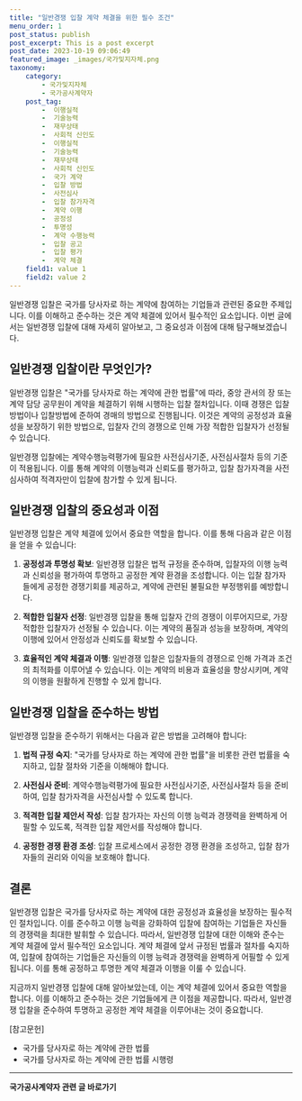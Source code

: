 ```yaml
---
title: "일반경쟁 입찰 계약 체결을 위한 필수 조건"
menu_order: 1
post_status: publish
post_excerpt: This is a post excerpt
post_date: 2023-10-19 09:06:49
featured_image: _images/국가및지자체.png
taxonomy:
    category:
        - 국가및지자체
        - 국가공사계약자
    post_tag:
        -  이행실적
        -  기술능력
        -  재무상태
        -  사회적 신인도
        -  이행실적
        -  기술능력
        -  재무상태
        -  사회적 신인도
        -  국가 계약
        -  입찰 방법
        -  사전심사
        -  입찰 참가자격
        -  계약 이행
        -  공정성
        -  투명성
        -  계약 수행능력
        -  입찰 공고
        -  입찰 평가
        -  계약 체결
    field1: value 1
    field2: value 2
---
```




일반경쟁 입찰은 국가를 당사자로 하는 계약에 참여하는 기업들과 관련된 중요한 주제입니다. 이를 이해하고 준수하는 것은 계약 체결에 있어서 필수적인 요소입니다. 이번 글에서는 일반경쟁 입찰에 대해 자세히 알아보고, 그 중요성과 이점에 대해 탐구해보겠습니다.

## 일반경쟁 입찰이란 무엇인가?

일반경쟁 입찰은 "국가를 당사자로 하는 계약에 관한 법률"에 따라, 중앙 관서의 장 또는 계약 담당 공무원이 계약을 체결하기 위해 시행하는 입찰 절차입니다. 이때 경쟁은 입찰방법이나 입찰방법에 준하여 경매의 방법으로 진행됩니다. 이것은 계약의 공정성과 효율성을 보장하기 위한 방법으로, 입찰자 간의 경쟁으로 인해 가장 적합한 입찰자가 선정될 수 있습니다.

일반경쟁 입찰에는 계약수행능력평가에 필요한 사전심사기준, 사전심사절차 등의 기준이 적용됩니다. 이를 통해 계약의 이행능력과 신뢰도를 평가하고, 입찰 참가자격을 사전심사하여 적격자만이 입찰에 참가할 수 있게 됩니다.

## 일반경쟁 입찰의 중요성과 이점

일반경쟁 입찰은 계약 체결에 있어서 중요한 역할을 합니다. 이를 통해 다음과 같은 이점을 얻을 수 있습니다:

1. **공정성과 투명성 확보**: 일반경쟁 입찰은 법적 규정을 준수하며, 입찰자의 이행 능력과 신뢰성을 평가하여 투명하고 공정한 계약 환경을 조성합니다. 이는 입찰 참가자들에게 공정한 경쟁기회를 제공하고, 계약에 관련된 불필요한 부정행위를 예방합니다.

2. **적합한 입찰자 선정**: 일반경쟁 입찰을 통해 입찰자 간의 경쟁이 이루어지므로, 가장 적합한 입찰자가 선정될 수 있습니다. 이는 계약의 품질과 성능을 보장하며, 계약의 이행에 있어서 안정성과 신뢰도를 확보할 수 있습니다.

3. **효율적인 계약 체결과 이행**: 일반경쟁 입찰은 입찰자들의 경쟁으로 인해 가격과 조건의 최적화를 이루어낼 수 있습니다. 이는 계약의 비용과 효율성을 향상시키며, 계약의 이행을 원활하게 진행할 수 있게 합니다.

## 일반경쟁 입찰을 준수하는 방법

일반경쟁 입찰을 준수하기 위해서는 다음과 같은 방법을 고려해야 합니다:

1. **법적 규정 숙지**: "국가를 당사자로 하는 계약에 관한 법률"을 비롯한 관련 법률을 숙지하고, 입찰 절차와 기준을 이해해야 합니다.

2. **사전심사 준비**: 계약수행능력평가에 필요한 사전심사기준, 사전심사절차 등을 준비하여, 입찰 참가자격을 사전심사할 수 있도록 합니다.

3. **적격한 입찰 제안서 작성**: 입찰 참가자는 자신의 이행 능력과 경쟁력을 완벽하게 어필할 수 있도록, 적격한 입찰 제안서를 작성해야 합니다.

4. **공정한 경쟁 환경 조성**: 입찰 프로세스에서 공정한 경쟁 환경을 조성하고, 입찰 참가자들의 권리와 이익을 보호해야 합니다.

## 결론

일반경쟁 입찰은 국가를 당사자로 하는 계약에 대한 공정성과 효율성을 보장하는 필수적인 절차입니다. 이를 준수하고 이행 능력을 강화하여 입찰에 참여하는 기업들은 자신들의 경쟁력을 최대한 발휘할 수 있습니다. 따라서, 일반경쟁 입찰에 대한 이해와 준수는 계약 체결에 앞서 필수적인 요소입니다. 계약 체결에 앞서 규정된 법률과 절차를 숙지하여, 입찰에 참여하는 기업들은 자신들의 이행 능력과 경쟁력을 완벽하게 어필할 수 있게 됩니다. 이를 통해 공정하고 투명한 계약 체결과 이행을 이룰 수 있습니다.

지금까지 일반경쟁 입찰에 대해 알아보았는데, 이는 계약 체결에 있어서 중요한 역할을 합니다. 이를 이해하고 준수하는 것은 기업들에게 큰 이점을 제공합니다. 따라서, 일반경쟁 입찰을 준수하여 투명하고 공정한 계약 체결을 이루어내는 것이 중요합니다.

[참고문헌]
- 국가를 당사자로 하는 계약에 관한 법률
- 국가를 당사자로 하는 계약에 관한 법률 시행령



<!-- wp:separator -->
<hr class="wp-block-separator has-alpha-channel-opacity"/>
<!-- /wp:separator -->

<!-- wp:group {"backgroundColor":"base","layout":{"type":"constrained"}} -->
<div class="wp-block-group has-base-background-color has-background"><!-- wp:paragraph {"align":"center","fontSize":"large"} -->
<p class="has-text-align-center has-large-font-size"><strong>국가공사계약자 관련 글 바로가기</strong></p>
<!-- /wp:paragraph -->


<!-- wp:latest-posts
{"categories":[{"id":6878,"count":19,"description":"","link":"https://uknowlaw.com/category/%ea%b5%ad%ea%b0%80%ea%b3%b5%ec%82%ac%ea%b3%84%ec%95%bd%ec%9e%90/","name":"국가공사계약자","slug":"국가공사계약자","taxonomy":"category","parent":0,"meta":[],"_links":{"self":[{"href":"https://uknowlaw.com/wp-json/wp/v2/categories/6878"}],"collection":[{"href":"https://uknowlaw.com/wp-json/wp/v2/categories"}],"about":[{"href":"https://uknowlaw.com/wp-json/wp/v2/taxonomies/category"}],"wp:post_type":[{"href":"https://uknowlaw.com/wp-json/wp/v2/posts?categories=6878"}],"curies":[{"name":"wp","href":"https://api.w.org/{rel}","templated":true}]}}],"postsToShow":100,"excerptLength":28,"postLayout":"grid","columns":2,"featuredImageAlign":"left","featuredImageSizeSlug":"large","fontSize":"medium"} /--></div>
<!-- /wp:group -->